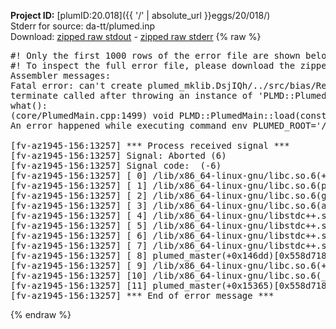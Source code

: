 **Project ID:** [plumID:20.018]({{ '/' | absolute_url }}eggs/20/018/)  
Stderr for source:  da-tt/plumed.inp   
Download: [zipped raw stdout](plumed.inp.plumed_master.stdout.txt.zip) - [zipped raw stderr](plumed.inp.plumed_master.stderr.txt.zip) 
{% raw %}
<pre>
#! Only the first 1000 rows of the error file are shown below
#! To inspect the full error file, please download the zipped raw stderr file above
Assembler messages:
Fatal error: can't create plumed_mklib.DsjIQh/../src/bias/ReweightGeomFES.o: No such file or directory
terminate called after throwing an instance of 'PLMD::Plumed::ExceptionError'
what():
(core/PlumedMain.cpp:1499) void PLMD::PlumedMain::load(const std::string&)
An error happened while executing command env PLUMED_ROOT='/home/runner/opt/lib/plumed_master' PLUMED_VERSION='2.11.0-dev' PLUMED_HTMLDIR='/home/runner/opt/share/doc/plumed_master' PLUMED_INCLUDEDIR='/home/runner/opt/include' PLUMED_PROGRAM_NAME='plumed_master' PLUMED_IS_INSTALLED='yes' "/home/runner/opt/lib/plumed_master"/scripts/mklib.sh -n -o ./../src/bias/ReweightGeomFES.2.11.0-dev.so ../src/bias/ReweightGeomFES.cpp

[fv-az1945-156:13257] *** Process received signal ***
[fv-az1945-156:13257] Signal: Aborted (6)
[fv-az1945-156:13257] Signal code:  (-6)
[fv-az1945-156:13257] [ 0] /lib/x86_64-linux-gnu/libc.so.6(+0x45330)[0x7f70e0045330]
[fv-az1945-156:13257] [ 1] /lib/x86_64-linux-gnu/libc.so.6(pthread_kill+0x11c)[0x7f70e009eb2c]
[fv-az1945-156:13257] [ 2] /lib/x86_64-linux-gnu/libc.so.6(gsignal+0x1e)[0x7f70e004527e]
[fv-az1945-156:13257] [ 3] /lib/x86_64-linux-gnu/libc.so.6(abort+0xdf)[0x7f70e00288ff]
[fv-az1945-156:13257] [ 4] /lib/x86_64-linux-gnu/libstdc++.so.6(+0xa5ff5)[0x7f70e04a5ff5]
[fv-az1945-156:13257] [ 5] /lib/x86_64-linux-gnu/libstdc++.so.6(+0xbb0da)[0x7f70e04bb0da]
[fv-az1945-156:13257] [ 6] /lib/x86_64-linux-gnu/libstdc++.so.6(_ZSt10unexpectedv+0x0)[0x7f70e04a5a55]
[fv-az1945-156:13257] [ 7] /lib/x86_64-linux-gnu/libstdc++.so.6(+0xa5a6f)[0x7f70e04a5a6f]
[fv-az1945-156:13257] [ 8] plumed_master(+0x146dd)[0x558d7184f6dd]
[fv-az1945-156:13257] [ 9] /lib/x86_64-linux-gnu/libc.so.6(+0x2a1ca)[0x7f70e002a1ca]
[fv-az1945-156:13257] [10] /lib/x86_64-linux-gnu/libc.so.6(__libc_start_main+0x8b)[0x7f70e002a28b]
[fv-az1945-156:13257] [11] plumed_master(+0x15365)[0x558d71850365]
[fv-az1945-156:13257] *** End of error message ***
</pre>
{% endraw %}
